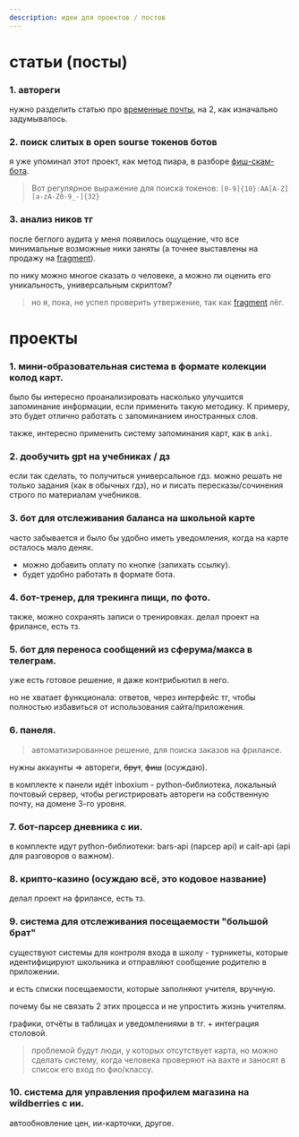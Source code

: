 ```yaml
---
description: идеи для проектов / постов
---
```


# статьи (посты)

### 1. автореги

нужно разделить статью про [временные почты](temp-mail), на 2, как изначально задумывалось.

### 2. поиск слитых в open sourse токенов ботов

я уже упоминал этот проект, как метод пиара, в разборе [фиш-скам-бота](tg-scam-bot).

> Вот регулярное выражение для поиска токенов: `[0-9]{10}:AA[A-Z][a-zA-Z0-9_-]{32}`

### 3. анализ ников тг

после беглого аудита у меня появилось ощущение, что все минимальные возможные ники заняты (а точнее выставлены на продажу на [fragment](https://fragment.com)).

по нику можно многое сказать о человеке, а можно ли оценить его уникальность, универсальным скриптом?

> но я, пока, не успел проверить утвержение, так как [fragment](https://fragment.com) лёг.

# проекты

### 1. мини-образовательная система в формате колекции колод карт.

было бы интересно проанализировать насколько улучшится запоминание информации, если применить такую методику. К примеру, это будет отлично работать с запоминанием иностранных слов.

также, интересно применить систему запоминания карт, как в `anki`.

### 2. дообучить gpt на учебниках / дз

если так сделать, то получиться универсальное гдз. можно решать не только задания (как в обычных гдз), но и писать пересказы/сочинения строго по материалам учебников.

### 3. бот для отслеживания баланса на школьной карте

часто забывается и было бы удобно иметь уведомления, когда на карте осталось мало деняк.

- можно добавить оплату по кнопке (запихать ссылку).
- будет удобно работать в формате бота.

### 4. бот-тренер, для трекинга пищи, по фото.

также, можно сохранять записи о тренировках. делал проект на фрилансе, есть тз.

### 5. бот для переноса сообщений из сферума/макса в телеграм.

уже есть готовое решение, я даже контрибьютил в него.

но не хватает функционала: ответов, через интерфейс тг, чтобы полностью избавиться от использования сайта/приложения.

### 6. панеля.

> автоматизированное решение, для поиска заказов на фрилансе.

нужны аккаунты => автореги, ~~брут~~, ~~фиш~~ (осуждаю).

в комплекте к панели идёт inboxium - python-библиотека, локальный почтовый сервер, чтобы регистрировать автореги на собственную почту, на домене 3-го уровня.

### 7. бот-парсер дневника с ии.

в комплекте идут python-библиотеки: bars-api (парсер api) и cait-api (api для разговоров о важном).

### 8. крипто-казино (осуждаю всё, это кодовое название)

делал проект на фрилансе, есть тз.

### 9. система для отслеживания посещаемости "большой брат"

существуют системы для контроля входа в школу - турникеты, которые идентифицируют школьника и отправляют сообщение родителю в приложении.

и есть списки посещаемости, которые заполняют учителя, вручную.

почему бы не связать 2 этих процесса и не упростить жизнь учителям.

графики, отчёты в таблицах и уведомлениями в тг. + интеграция столовой.

> проблемой будут люди, у которых отсутствует карта, но можно сделать систему, когда человека проверяют на вахте и заносят в список его вход по фио/классу.

### 10. система для управления профилем магазина на wildberries с ии.

автообновление цен, ии-карточки, другое.
